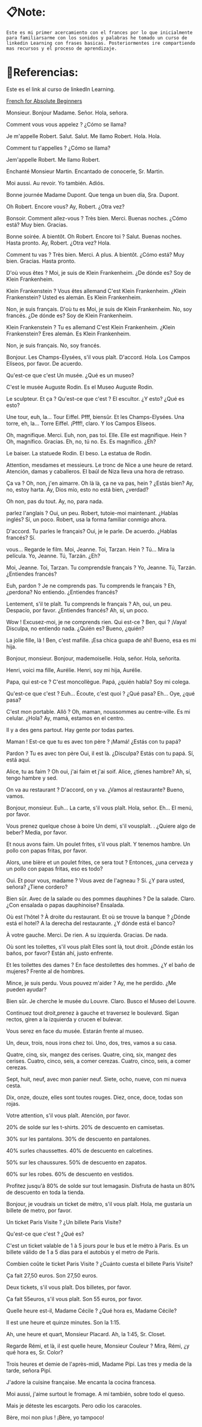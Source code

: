 
# 📋Note:
	
	Este es mi primer acercamiento con el frances por lo que inicialmente para familiarsarme con los sonidos y palabras he tomado un curso de linkedin Learning con frases basicas. Posteriormentes ire compartiendo mas recursos y el proceso de aprendizaje.


# 🔗Referencias:

Este es el link al curso de linkedIn Learning.

[French for Absolute Beginners](https://www.linkedin.com/learning/french-for-absolute-beginners/introduction)


Monsieur. Bonjour Madame. 
	Señor. Hola, señora.

Comment vous vous appelez ? 
	¿Cómo se llama?

Je m'appelle Robert. Salut. Salut. 
	Me llamo Robert. Hola. Hola.

Comment tu t'appelles ? 
	¿Cómo se llama?

Jem'appelle Robert. 
	Me llamo Robert.

Enchanté Monsieur Martin. 
	Encantado de conocerle, Sr. Martin.

Moi aussi. Au revoir. 
	Yo también. Adiós.

Bonne journée Madame Dupont. 
	Que tenga un buen día, Sra. Dupont.

Oh Robert. Encore vous? 
	Ay, Robert. ¿Otra vez?

Bonsoir. Comment allez-vous ? Très bien. Merci.
	Buenas noches. ¿Cómo está? Muy bien. Gracias.

Bonne soirée. A bientôt. Oh Robert. Encore toi ? Salut. 
	Buenas noches. Hasta pronto. Ay, Robert. ¿Otra vez? Hola.

Comment tu vas ? Très bien. Merci. A plus. A bientôt.
	¿Cómo está? Muy bien. Gracias. Hasta pronto.

D'où vous êtes ? Moi, je suis de Klein Frankenheim. 
	¿De dónde es? Soy de Klein Frankenheim.

Klein Frankenstein ? Vous êtes allemand C'est Klein Frankenheim. 
	¿Klein Frankenstein? Usted es alemán. Es Klein Frankenheim.

Non, je suis français. D'où tu es Moi, je suis de Klein Frankenheim. 
	No, soy francés. ¿De dónde es? Soy de Klein Frankenheim.

Klein Frankenstein ? Tu es allemand C'est Klein Frankenheim. 
	¿Klein Frankenstein? Eres alemán. Es Klein Frankenheim.

Non, je suis français.
	No, soy francés.

Bonjour. Les Champs-Elysées, s'il vous plaît. D'accord. 
	Hola. Los Campos Elíseos, por favor. De acuerdo.

Qu'est-ce que c'est Un musée. 
	¿Qué es un museo?

C'est le musée Auguste Rodin. 
	Es el Museo Auguste Rodin.

Le sculpteur. Et ça ? Qu'est-ce que c'est ? 
	El escultor. ¿Y esto? ¿Qué es esto?

Une tour, euh, la... Tour Eiffel. Pfff, biensûr. Et les Champs-Elysées.
	Una torre, eh, la... Torre Eiffel. ¡Pfff!, claro. Y los Campos Elíseos.

Oh, magnifique. Merci. Euh, non, pas toi. Elle. Elle est magnifique. Hein ? 
	Oh, magnífico. Gracias. Eh, no, tú no. Es. Es magnífico. ¿Eh?

Le baiser. La statuede Rodin.
	El beso. La estatua de Rodin.

Attention, mesdames et messieurs. Le tronc de Nice a une heure de retard. 
	Atención, damas y caballeros. El baúl de Niza lleva una hora de retraso.

Ça va ? Oh, non, j'en aimarre. Oh là là, ça ne va pas, hein ? 
	¿Estás bien? Ay, no, estoy harta. Ay, Dios mío, esto no está bien, ¿verdad?

Oh non, pas du tout.
	Ay, no, para nada.

parlez l'anglais ? Oui, un peu. Robert, tutoie-moi maintenant. 
	¿Hablas inglés? Sí, un poco. Robert, usa la forma familiar conmigo ahora.

D'accord. Tu parles le français? Oui, je le parle.
	De acuerdo. ¿Hablas francés? Sí.

vous... Regarde le film. Moi, Jeanne. Toi, Tarzan. Hein ? 
	Tú... Mira la película. Yo, Jeanne. Tú, Tarzán. ¿Eh?

Moi, Jeanne. Toi, Tarzan. Tu comprendsle français ? 
	Yo, Jeanne. Tú, Tarzán. ¿Entiendes francés?

Euh, pardon ? Je ne comprends pas. Tu comprends le français ? 
	Eh, ¿perdona? No entiendo. ¿Entiendes francés?

Lentement, s'il te plaît. Tu comprends le français ? Ah, oui, un peu.
	Despacio, por favor. ¿Entiendes francés? Ah, sí, un poco.

Wow ! Excusez-moi, je ne comprends rien. Qui est-ce ? Ben, qui ? 
	¡Vaya! Disculpa, no entiendo nada. ¿Quién es? Bueno, ¿quién?

La jolie fille, là ! Ben, c'est mafille.
	¡Esa chica guapa de ahí! Bueno, esa es mi hija.

Bonjour, monsieur. Bonjour, mademoiselle. 
	Hola, señor. Hola, señorita.

Henri, voici ma fille, Aurélie. 
	Henri, soy mi hija, Aurélie.

Papa, qui est-ce ? C'est moncollègue.
	Papá, ¿quién habla? Soy mi colega.

Qu'est-ce que c'est ? Euh... Écoute, c'est quoi ? 
	¿Qué pasa? Eh... Oye, ¿qué pasa?

C'est mon portable. Allô ? Oh, maman, noussommes au centre-ville. 
	Es mi celular. ¿Hola? Ay, mamá, estamos en el centro.

Il y a des gens partout.
	Hay gente por todas partes.

Maman ! Est-ce que tu es avec ton père ? 
	¡Mamá! ¿Estás con tu papá?

Pardon ? Tu es avec ton père Oui, il est là.
	¿Disculpa? Estás con tu papá. Sí, está aquí.

Alice, tu as faim ? Oh oui, j'ai faim et j'ai soif. 
	Alice, ¿tienes hambre? Ah, sí, tengo hambre y sed.

On va au restaurant ? D'accord, on y va.
	¿Vamos al restaurante? Bueno, vamos.

Bonjour, monsieur. Euh... La carte, s'il vous plaît. 
	Hola, señor. Eh... El menú, por favor.

Vous prenez quelque chose à boire Un demi, s'il vousplaît. .
	¿Quiere algo de beber? Media, por favor.

Et nous avons faim. Un poulet frites, s'il vous plaît.
	Y tenemos hambre. Un pollo con papas fritas, por favor.

Alors, une bière et un poulet frites, ce sera tout ? 
	Entonces, ¿una cerveza y un pollo con papas fritas, eso es todo?

Oui. Et pour vous, madame ? Vous avez de l'agneau ? 
	Sí. ¿Y para usted, señora? ¿Tiene cordero?

Bien sûr. Avec de la salade ou des pommes dauphines ? De la salade.
	Claro. ¿Con ensalada o papas dauphinoise? Ensalada.

Où est l'hôtel ? À droite du restaurant. Et où se trouve la banque ? 
	¿Dónde está el hotel? A la derecha del restaurante. ¿Y dónde está el banco?

À votre gauche. Merci. De rien.
	A su izquierda. Gracias. De nada.

Où sont les toilettes, s'il vous plaît Elles sont là, tout droit. 
	¿Dónde están los baños, por favor? Están ahí, justo enfrente.

Et les toilettes des dames ? En face destoilettes des hommes.
	¿Y el baño de mujeres? Frente al de hombres.

Mince, je suis perdu. Vous pouvez m'aider ? 
	Ay, me he perdido. ¿Me pueden ayudar?
	
Bien sûr. Je cherche le musée du Louvre. 
	Claro. Busco el Museo del Louvre.

Continuez tout droit,prenez à gauche et traversez le boulevard. 
	Sigan rectos, giren a la izquierda y crucen el bulevar.

Vous serez en face du musée.
	Estarán frente al museo.

Un, deux, trois, nous irons chez toi. 
	Uno, dos, tres, vamos a su casa.

Quatre, cinq, six, mangez des cerises. Quatre, cinq, six, mangez des cerises. 
	Cuatro, cinco, seis, a comer cerezas. Cuatro, cinco, seis, a comer cerezas.

Sept, huit, neuf, avec mon panier neuf. 
	Siete, ocho, nueve, con mi nueva cesta.

Dix, onze, douze, elles sont toutes rouges. 
	Diez, once, doce, todas son rojas.

Votre attention, s'il vous plaît. 
	Atención, por favor.

20% de solde sur les t-shirts. 
	20% de descuento en camisetas.

30% sur les pantalons. 
	30% de descuento en pantalones.

40% surles chaussettes. 
	40% de descuento en calcetines.

50% sur les chaussures. 
	50% de descuento en zapatos.

60% sur les robes. 
	60% de descuento en vestidos.

Profitez jusqu'à 80% de solde sur tout lemagasin.
	Disfruta de hasta un 80% de descuento en toda la tienda.

Bonjour, je voudrais un ticket de métro, s'il vous plaît. 
	Hola, me gustaría un billete de metro, por favor.

Un ticket Paris Visite ? 
	¿Un billete Paris Visite?

Qu'est-ce que c'est ?
	¿Qué es?

C'est un ticket valable de 1 à 5 jours pour le bus et le métro à Paris.
	Es un billete válido de 1 a 5 días para el autobús y el metro de París.

Combien coûte le ticket Paris Visite ? 
	¿Cuánto cuesta el billete Paris Visite?
	
Ça fait 27,50 euros. 
	Son 27,50 euros.

Deux tickets, s'il vous plaît. 
	Dos billetes, por favor.

Ça fait 55euros, s'il vous plaît.
	Son 55 euros, por favor.

Quelle heure est-il, Madame Cécile ? 
	¿Qué hora es, Madame Cécile?

Il est une heure et quinze minutes. 
	Son la 1:15.

Ah, une heure et quart, Monsieur Placard. 
	Ah, la 1:45, Sr. Closet.

Regarde Rémi, et là, il est quelle heure, Monsieur Couleur ? 
	Mira, Rémi, ¿y qué hora es, Sr. Color?

Trois heures et demie de l'après-midi, Madame Pipi.
	Las tres y media de la tarde, señora Pipí.

J'adore la cuisine française. 
	Me encanta la cocina francesa.

Moi aussi, j'aime surtout le fromage. 
	A mí también, sobre todo el queso.

Mais je déteste les escargots. 
	Pero odio los caracoles.

Bère, moi non plus !
	¡Bère, yo tampoco!